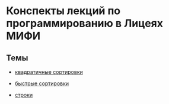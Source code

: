# Конспекты лекций по программированию в Лицеях МИФИ

## Темы

- [квадратичные сортировки](https://github.com/TryKuhn/Lyceum1523/blob/main/squareSortings/HowToSortRUS.md)

- [быстрые сортировки]()

- [строки](https://github.com/TryKuhn/Lyceum1523/blob/main/strings/howToUseRus.md)
